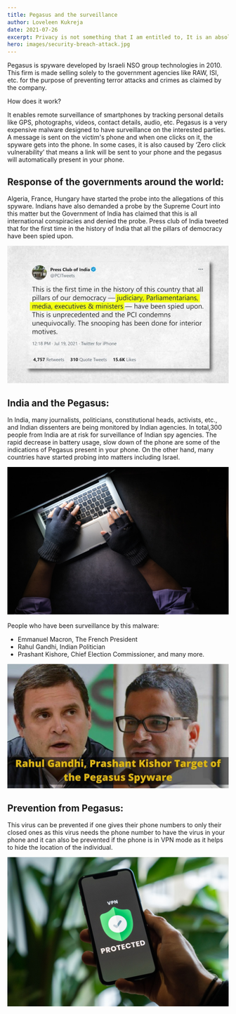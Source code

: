 ```yaml
---
title: Pegasus and the surveillance
author: Loveleen Kukreja
date: 2021-07-26
excerpt: Privacy is not something that I am entitled to, It is an absolute pre-requisite
hero: images/security-breach-attack.jpg
---
```

<!--StartFragment-->

Pegasus is spyware developed by Israeli NSO group technologies in 2010. This firm is made selling solely to the government agencies like RAW, ISI, etc. for the purpose of preventing terror attacks and crimes as claimed by the company.

<!--EndFragment-->



<!--StartFragment-->

How does it work?

It enables remote surveillance of smartphones by tracking personal details like GPS, photographs, videos, contact details, audio, etc. Pegasus is a very expensive malware designed to have surveillance on the interested parties. A message is sent on the victim's phone and when one clicks on it, the spyware gets into the phone. In some cases, it is also caused by ‘Zero click vulnerability’ that means a link will be sent to your phone and the pegasus will automatically present in your phone.



<!--EndFragment-->





<!--StartFragment-->

## Response of the governments around the world:

Algeria, France, Hungary have started the probe into the allegations of this spyware. Indians have also demanded a probe by the Supreme Court into this matter but the Government of India has claimed that this is all international conspiracies and denied the probe. Press club of India tweeted that for the first time in the history of India that all the pillars of democracy have been spied upon.

![A tweet from the Press Club of India](images/press-club-of-india-tweet.jpg "A tweet from the Press Club of India")

## India and the Pegasus:

In India, many journalists, politicians, constitutional heads, activists, etc., and Indian dissenters are being monitored by Indian agencies. In total,300 people from India are at risk for surveillance of Indian spy agencies. The rapid decrease in battery usage, slow down of the phone are some of the indications of Pegasus present in your phone. On the other hand, many countries have started probing into matters including Israel.

![Security breach attack](images/security-breach-attack.jpg "Security breach attack")

People who have been surveillance by this malware:

* Emmanuel Macron, The French President
* Rahul Gandhi, Indian Politician
* Prashant Kishore, Chief Election Commissioner, and many more.

![Victims of the Pegasus Spyware](images/victims-of-the-pegasus-spyware.jpg "Victims of the Pegasus Spyware")

## Prevention from Pegasus:

This virus can be prevented if one gives their phone numbers to only their closed ones as this virus needs the phone number to have the virus in your phone and it can also be prevented if the phone is in VPN mode as it helps to hide the location of the individual.

![VPN to protect your online privacy](images/vpn-to-protect-your-online-privacy.jpg "VPN to protect your online privacy")